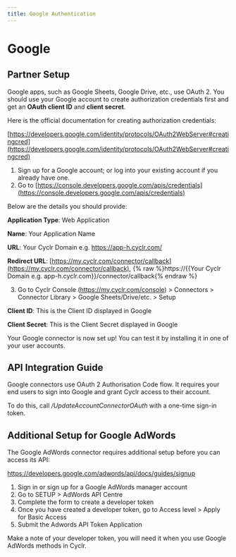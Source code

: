 ```yaml
---
title: Google Authentication
---
```


# Google #

Partner Setup
-------------

Google apps, such as Google Sheets, Google Drive, etc., use OAuth 2. You should use your Google account to create authorization credentials first and get an **OAuth client ID** and **client secret**.

Here is the official documentation for creating authorization credentials:

[https://developers.google.com/identity/protocols/OAuth2WebServer#creatingcred](https://developers.google.com/identity/protocols/OAuth2WebServer#creatingcred)

1.  Sign up for a Google account; or log into your existing account if you already have one.
2.  Go to [https://console.developers.google.com/apis/credentials](https://console.developers.google.com/apis/credentials)

Below are the details you should provide:

**Application Type**: Web Application

**Name**: Your Application Name

**URL**: Your Cyclr Domain e.g. https://app-h.cyclr.com/

**Redirect URL**: [https://my.cyclr.com/connector/callback](https://my.cyclr.com/connector/callback), {% raw %}https://{{Your Cyclr Domain e.g. app-h.cyclr.com}}/connector/callback{% endraw %}

3.  Go to Cyclr Console (https://my.cyclr.com/console) > Connectors > Connector Library > Google Sheets/Drive/etc. > Setup

**Client ID**: This is the Client ID displayed in Google

**Client Secret**: This is the Client Secret displayed in Google

Your Google connector is now set up! You can test it by installing it in one of your user accounts.

API Integration Guide
---------------------

Google connectors use OAuth 2 Authorisation Code flow. It requires your end users to sign into Google and grant Cyclr access to their account.

To do this, call _/UpdateAccountConnectorOAuth_ with a one-time sign-in token.

Additional Setup for Google AdWords
-----------------------------------

The Google AdWords connector requires additional setup before you can access its API:

https://developers.google.com/adwords/api/docs/guides/signup

1.  Sign in or sign up for a Google AdWords manager account
2.  Go to SETUP > AdWords API Centre
3.  Complete the form to create a developer token
4.  Once you have created a developer token, go to Access level > Apply for Basic Access
5.  Submit the Adwords API Token Application

Make a note of your developer token, you will need it when you use Google AdWords methods in Cyclr.
